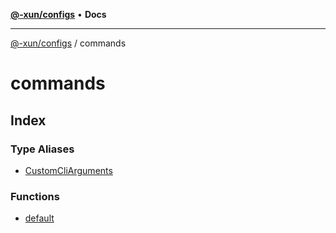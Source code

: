 [**@-xun/configs**](../README.md) • **Docs**

***

[@-xun/configs](../README.md) / commands

# commands

## Index

### Type Aliases

- [CustomCliArguments](type-aliases/CustomCliArguments.md)

### Functions

- [default](functions/default.md)
